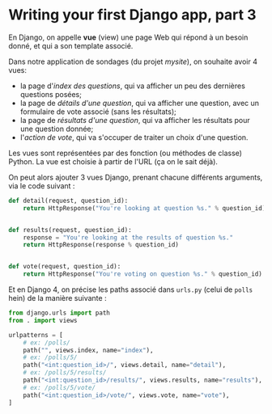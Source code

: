 # Writing your first Django app, part 3

En Django, on appelle **vue** (view) une page Web qui répond à un besoin donné, et qui a son template associé.

Dans notre application de sondages (du projet _mysite_), on souhaite avoir 4 vues:

- la page d'_index des questions_, qui va afficher un peu des dernières questions posées;
- la page de _détails d'une question_, qui va afficher une question, avec un formulaire de vote associé (sans les résultats);
- la page de _résultats d'une question_, qui va afficher les résultats pour une question donnée;
- l'_action de vote_, qui va s'occuper de traiter un choix d'une question.

Les vues sont représentées par des fonction (ou méthodes de classe) Python. La vue est choisie à partir de l'URL (ça on le sait déjà).

On peut alors ajouter 3 vues Django, prenant chacune différents arguments, via le code suivant :

```Python
def detail(request, question_id):
    return HttpResponse("You're looking at question %s." % question_id)


def results(request, question_id):
    response = "You're looking at the results of question %s."
    return HttpResponse(response % question_id)


def vote(request, question_id):
    return HttpResponse("You're voting on question %s." % question_id)
```

Et en Django 4, on précise les paths associé dans `urls.py` (celui de `polls` hein) de la manière suivante :

```Python
from django.urls import path
from . import views

urlpatterns = [
    # ex: /polls/
    path("", views.index, name="index"),
    # ex: /polls/5/
    path("<int:question_id>/", views.detail, name="detail"),
    # ex: /polls/5/results/
    path("<int:question_id>/results/", views.results, name="results"),
    # ex: /polls/5/vote/
    path("<int:question_id>/vote/", views.vote, name="vote"),
]
```
